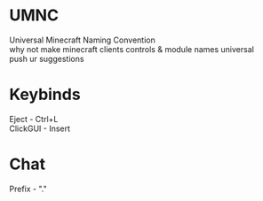 # UMNC
Universal Minecraft Naming Convention
</br>why not make minecraft clients controls & module names universal
</br> push ur suggestions

# Keybinds

Eject - Ctrl+L</br>
ClickGUI - Insert</br>

# Chat

Prefix - "."

